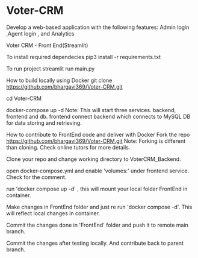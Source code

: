 # Voter-CRM
Develop a web-based application with the following features: Admin login ,Agent login , and Analytics

Voter CRM - Front End(Streamlit)

To install required dependecies
pip3 install -r requirements.txt

To run project
streamlit run main.py

How to build locally using Docker
git clone https://github.com/bhargavi369/Voter-CRM.git

cd Voter-CRM

docker-compose up -d Note: This will start three services. backend, frontend and db. frontend connect backend which connects to MySQL DB for data storing and retrieving.

How to contribute to FrontEnd code and deliver with Docker
Fork the repo https://github.com/bhargavi369/Voter-CRM.git Note: Forking is different than cloning. Check online tutors for more details.

Clone your repo and change working directory to VoterCRM_Backend.

open docker-compose.yml and enable 'volumes:' under frontend service. Check for the comment.

run 'docker compose up -d' , this will mount your local folder FrontEnd in container.

Make changes in FrontEnd folder and just re run 'docker compose -d'. This will reflect local changes in container.

Commit the changes done in 'FrontEnd' folder and push it to remote main branch.

Commit the changes after testing locally. And contribute back to parent branch.
